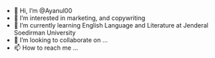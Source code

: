 - 👋 Hi, I’m @Ayanul00
- 👀 I’m interested in marketing, and copywriting
- 🌱 I’m currently learning English Language and Literature at Jenderal Soedirman University
- 💞️ I’m looking to collaborate on ...
- 📫 How to reach me ...

<!---
Ayanul00/Ayanul00 is a ✨ special ✨ repository because its `README.md` (this file) appears on your GitHub profile.
You can click the Preview link to take a look at your changes.
--->
